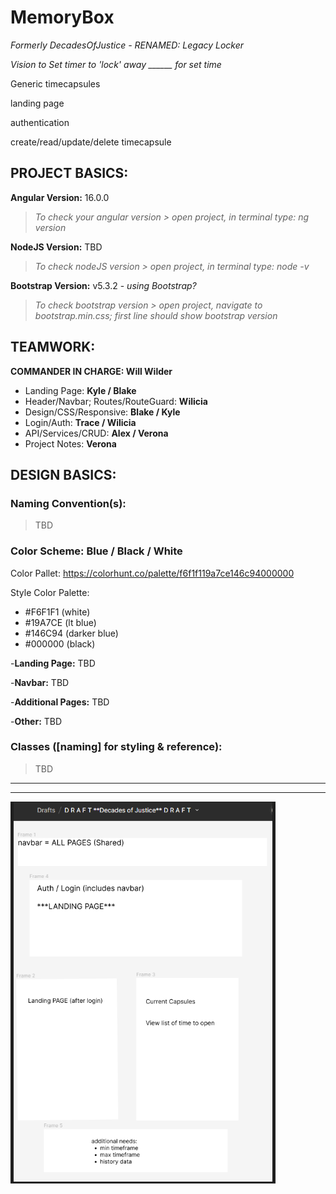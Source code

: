 # MemoryBox

*Formerly DecadesOfJustice - RENAMED:  Legacy Locker*

*Vision to Set timer to 'lock' away ______ for set time*
 

 Generic timecapsules

 landing page

 authentication

 create/read/update/delete timecapsule


## PROJECT BASICS:
**Angular Version:** 16.0.0
  > *To check your angular version > open project, in terminal type: ng version*

**NodeJS Version:**  TBD
  > *To check nodeJS version > open project, in terminal type: node -v*

**Bootstrap Version:** v5.3.2 - *using Bootstrap?*
  > *To check bootstrap version > open project, navigate to bootstrap.min.css; first line should show bootstrap version*

## TEAMWORK:

**COMMANDER IN CHARGE:  Will Wilder**

 - Landing Page:  **Kyle / Blake**
 - Header/Navbar; Routes/RouteGuard: **Wilicia**
 - Design/CSS/Responsive:  **Blake / Kyle**
 - Login/Auth:  **Trace / Wilicia**
 - API/Services/CRUD:   **Alex / Verona**
 - Project Notes:  **Verona**





## DESIGN BASICS:

### Naming Convention(s):
 >  TBD



### Color Scheme:  **Blue / Black / White**

Color Pallet: https://colorhunt.co/palette/f6f1f119a7ce146c94000000

Style Color Palette: 
  - #F6F1F1 (white)
  - #19A7CE (lt blue)
  - #146C94 (darker blue)
  - #000000 (black)

  -**Landing Page:** TBD

  -**Navbar:**  TBD

  -**Additional Pages:**  TBD

  -**Other:**  TBD




### Classes ([naming] for styling & reference):
 >  TBD



__________________________________________________________

---

![Alt text](image.png)
